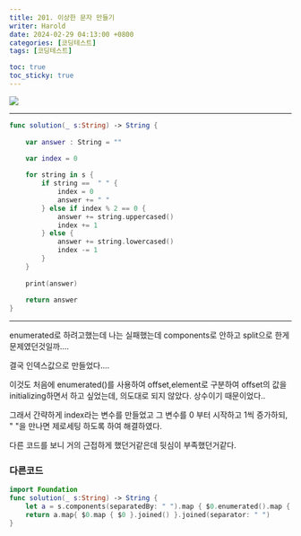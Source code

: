 ```yaml
---
title: 201. 이상한 문자 만들기
writer: Harold
date: 2024-02-29 04:13:00 +0800
categories: [코딩테스트]
tags: [코딩테스트]

toc: true
toc_sticky: true
---
```

![](https://velog.velcdn.com/images/haroldfromk/post/12c14e96-c9c2-434d-8cf3-45a259fa03cc/image.png)

---
```swift
func solution(_ s:String) -> String {
    
    var answer : String = ""

    var index = 0
    
    for string in s {
        if string ==  " " {
            index = 0
            answer += " "
        } else if index % 2 == 0 {
            answer += string.uppercased()
            index += 1
        } else {
            answer += string.lowercased()
            index -= 1
        }
    }
    
    print(answer)
    
    return answer
}
```
---
enumerated로 하려고했는데 나는 실패했는데
components로 안하고 split으로 한게 문제였던것일까....

결국 인덱스값으로 만들었다....

이것도 처음에 enumerated()를 사용하여 offset,element로 구분하여 offset의 값을 initializing하면서 하고 싶었는데, 의도대로 되지 않았다. 상수이기 때문이었다..

그래서 간략하게 index라는 변수를 만들었고 그 변수를 0 부터 시작하고 1씩 증가하되, " "을 만나면 제로세팅 하도록 하여 해결하였다.

다른 코드를 보니 거의 근접하게 했던거같은데 뒷심이 부족했던거같다.

### 다른코드
```swift
import Foundation
func solution(_ s:String) -> String {
    let a = s.components(separatedBy: " ").map { $0.enumerated().map { $0.offset % 2 == 0 ? $0.element.uppercased() : $0.element.lowercased() } }
    return a.map{ $0.map { $0 }.joined() }.joined(separator: " ")
}
```
